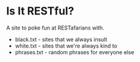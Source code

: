 
Is It RESTful?
==============

A site to poke fun at RESTafarians with.

 * black.txt - sites that we always insult
 * white.txt - sites that we're always kind to
 * phrases.txt - random phrases for everyone else
